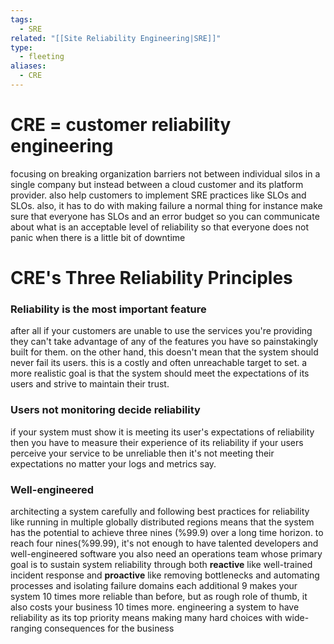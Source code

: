 ```yaml
---
tags:
  - SRE
related: "[[Site Reliability Engineering|SRE]]"
type:
  - fleeting
aliases:
  - CRE
---
```

# CRE = customer reliability engineering 
focusing on breaking organization barriers not between individual silos in a single company but instead between a cloud customer and its platform provider.
also help customers to implement SRE practices like SLOs and SLOs. 
also, it has to do with making failure a normal thing for instance make sure that everyone has SLOs and an error budget so you can communicate about what is an acceptable level of reliability so that everyone does not panic when there is a little bit of downtime 

# CRE's Three Reliability Principles 

### Reliability is the most important feature 
after all if your customers are unable to use the services you're providing they can't take advantage of any of the features you have so painstakingly built for them. 
on the other hand, this doesn't mean that the system should never fail its users. this is a costly and often unreachable target to set. a more realistic goal is that the system should meet the expectations of its users and strive to maintain their trust.
### Users not monitoring decide reliability 
if your system must show it is meeting its user's expectations of reliability then you have to measure their experience of its reliability 
if your users perceive your service to be unreliable then it's not meeting their expectations no matter your logs and metrics say.

### Well-engineered 
architecting a system carefully and following best practices for reliability like running in multiple globally distributed regions means that the system has the potential to achieve three nines (%99.9) over a long time horizon.
to reach four nines(%99.99), it's not enough to have talented developers and well-engineered software you also need an operations team whose primary goal is to sustain system reliability through both **reactive** like well-trained incident response and **proactive** like removing bottlenecks and automating processes and isolating failure domains 
each additional 9 makes your system 10 times more reliable than before, but as rough role of thumb, it also costs your business 10 times more. 
engineering a system to have reliability as its top priority means making many hard choices with  wide-ranging consequences for the business  